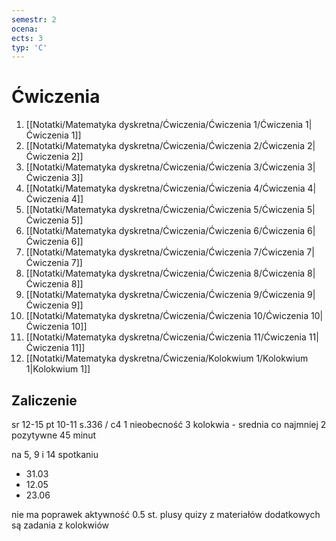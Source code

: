 ```yaml
---
semestr: 2
ocena: 
ects: 3
typ: 'C'
---
```


# Ćwiczenia
1. [[Notatki/Matematyka dyskretna/Ćwiczenia/Ćwiczenia 1/Ćwiczenia 1|Ćwiczenia 1]]
2. [[Notatki/Matematyka dyskretna/Ćwiczenia/Ćwiczenia 2/Ćwiczenia 2|Ćwiczenia 2]]
3. [[Notatki/Matematyka dyskretna/Ćwiczenia/Ćwiczenia 3/Ćwiczenia 3|Ćwiczenia 3]]
4. [[Notatki/Matematyka dyskretna/Ćwiczenia/Ćwiczenia 4/Ćwiczenia 4|Ćwiczenia 4]]
5. [[Notatki/Matematyka dyskretna/Ćwiczenia/Ćwiczenia 5/Ćwiczenia 5|Ćwiczenia 5]]
6. [[Notatki/Matematyka dyskretna/Ćwiczenia/Ćwiczenia 6/Ćwiczenia 6|Ćwiczenia 6]]
7. [[Notatki/Matematyka dyskretna/Ćwiczenia/Ćwiczenia 7/Ćwiczenia 7|Ćwiczenia 7]]
8. [[Notatki/Matematyka dyskretna/Ćwiczenia/Ćwiczenia 8/Ćwiczenia 8|Ćwiczenia 8]]
9. [[Notatki/Matematyka dyskretna/Ćwiczenia/Ćwiczenia 9/Ćwiczenia 9|Ćwiczenia 9]]
10. [[Notatki/Matematyka dyskretna/Ćwiczenia/Ćwiczenia 10/Ćwiczenia 10|Ćwiczenia 10]]
11. [[Notatki/Matematyka dyskretna/Ćwiczenia/Ćwiczenia 11/Ćwiczenia 11|Ćwiczenia 11]]
12. [[Notatki/Matematyka dyskretna/Ćwiczenia/Kolokwium 1/Kolokwium 1|Kolokwium 1]]

## Zaliczenie

sr 12-15 pt 10-11
s.336 / c4
1 nieobecność
3 kolokwia - srednia
co najmniej 2 pozytywne
45 minut

na 5, 9 i 14 spotkaniu
- 31.03
- 12.05
- 23.06

nie ma poprawek
aktywność 0.5 st.
plusy
quizy
z materiałów dodatkowych są zadania z kolokwiów 